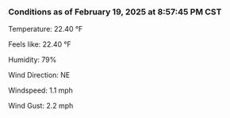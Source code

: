 ### Conditions as of February 19, 2025 at 8:57:45 PM CST 

Temperature: 22.40 &deg;F

Feels like: 22.40 &deg;F

Humidity: 79%

Wind Direction: NE

Windspeed: 1.1 mph

Wind Gust: 2.2 mph

